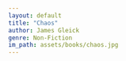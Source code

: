 ```yaml
---
layout: default
title: "Chaos"
author: James Gleick
genre: Non-Fiction
im_path: assets/books/chaos.jpg
---
```

